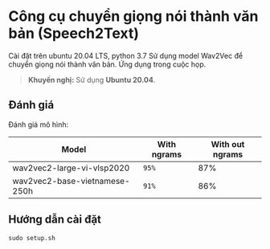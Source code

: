 # Công cụ chuyển giọng nói thành văn bản (Speech2Text)

Cài đặt trên ubuntu 20.04 LTS, python 3.7
Sử dụng model Wav2Vec để chuyển giọng nói thành văn bản. Ứng dụng trong cuộc họp.

> **Khuyến nghị:** Sử dụng  **Ubuntu 20.04**.


## Đánh giá

Đánh giá mô hình:

|Model           |With  ngrams                   |With out ngrams              |
|----------------|-------------------------------|-----------------------------|
|wav2vec2-large-vi-vlsp2020         |`95%`				             |87%                          |
|wav2vec2-base-vietnamese-250h        |`91%`            				 |86%				           |

## Hướng dẫn cài đặt
`sudo setup.sh`